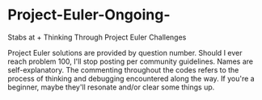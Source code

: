 # Project-Euler-Ongoing-
Stabs at + Thinking Through Project Euler Challenges

Project Euler solutions are provided by question number. Should I ever reach problem 100, I'll stop posting per community guidelines. Names are self-explanatory. The commenting throughout the codes refers to the process of thinking and debugging encountered along the way. If you're a beginner, maybe they'll resonate and/or clear some things up. 
